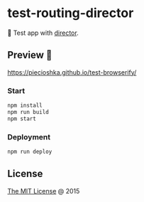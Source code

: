# test-routing-director

📒 Test app with [director](https://github.com/flatiron/director).

## Preview 🎉

https://piecioshka.github.io/test-browserify/

### Start

```bash
npm install
npm run build
npm start
```

### Deployment

```bash
npm run deploy
```

## License

[The MIT License](https://piecioshka.mit-license.org) @ 2015
